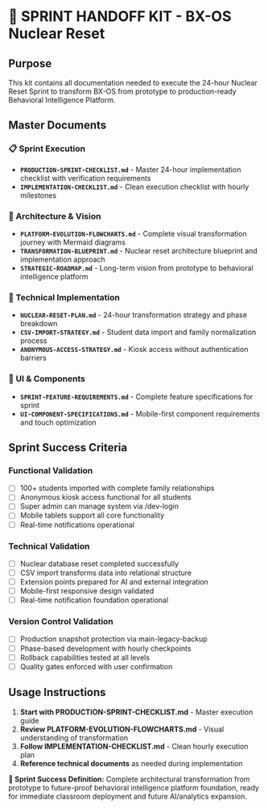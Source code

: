 # 🎯 SPRINT HANDOFF KIT - BX-OS Nuclear Reset

## Purpose
This kit contains all documentation needed to execute the 24-hour Nuclear Reset Sprint to transform BX-OS from prototype to production-ready Behavioral Intelligence Platform.

## Master Documents

### 📋 Sprint Execution
- **`PRODUCTION-SPRINT-CHECKLIST.md`** - Master 24-hour implementation checklist with verification requirements
- **`IMPLEMENTATION-CHECKLIST.md`** - Clean execution checklist with hourly milestones

### 🚀 Architecture & Vision  
- **`PLATFORM-EVOLUTION-FLOWCHARTS.md`** - Complete visual transformation journey with Mermaid diagrams
- **`TRANSFORMATION-BLUEPRINT.md`** - Nuclear reset architecture blueprint and implementation approach
- **`STRATEGIC-ROADMAP.md`** - Long-term vision from prototype to behavioral intelligence platform

### 🔧 Technical Implementation
- **`NUCLEAR-RESET-PLAN.md`** - 24-hour transformation strategy and phase breakdown
- **`CSV-IMPORT-STRATEGY.md`** - Student data import and family normalization process
- **`ANONYMOUS-ACCESS-STRATEGY.md`** - Kiosk access without authentication barriers

### 📱 UI & Components
- **`SPRINT-FEATURE-REQUIREMENTS.md`** - Complete feature specifications for sprint
- **`UI-COMPONENT-SPECIFICATIONS.md`** - Mobile-first component requirements and touch optimization

## Sprint Success Criteria

### Functional Validation
- [ ] 100+ students imported with complete family relationships
- [ ] Anonymous kiosk access functional for all students  
- [ ] Super admin can manage system via /dev-login
- [ ] Mobile tablets support all core functionality
- [ ] Real-time notifications operational

### Technical Validation
- [ ] Nuclear database reset completed successfully
- [ ] CSV import transforms data into relational structure
- [ ] Extension points prepared for AI and external integration
- [ ] Mobile-first responsive design validated
- [ ] Real-time notification foundation operational

### Version Control Validation
- [ ] Production snapshot protection via main-legacy-backup
- [ ] Phase-based development with hourly checkpoints
- [ ] Rollback capabilities tested at all levels
- [ ] Quality gates enforced with user confirmation

## Usage Instructions

1. **Start with PRODUCTION-SPRINT-CHECKLIST.md** - Master execution guide
2. **Review PLATFORM-EVOLUTION-FLOWCHARTS.md** - Visual understanding of transformation
3. **Follow IMPLEMENTATION-CHECKLIST.md** - Clean hourly execution plan
4. **Reference technical documents** as needed during implementation

**🎯 Sprint Success Definition:** Complete architectural transformation from prototype to future-proof behavioral intelligence platform foundation, ready for immediate classroom deployment and future AI/analytics expansion.